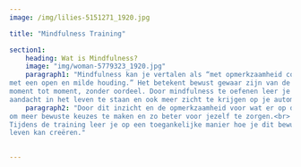 ```yaml
---
image: /img/lilies-5151271_1920.jpg

title: "Mindfulness Training"

section1:
    heading: Wat is Mindfulness?
    image: "img/woman-5779323_1920.jpg"
    paragraph1: "Mindfulness kan je vertalen als “met opmerkzaamheid contact maken met het hier en nu,
met een open en milde houding.” Het betekent bewust gewaar zijn van de ervaring van
moment tot moment, zonder oordeel. Door mindfulness te oefenen leer je met meer
aandacht in het leven te staan en ook meer zicht te krijgen op je automatische patronen."
    paragraph2: "Door dit inzicht en de opmerkzaamheid voor wat er op dit moment bij je speelt ben je in staat
om meer bewuste keuzes te maken en zo beter voor jezelf te zorgen.<br>
Tijdens de training leer je op een toegankelijke manier hoe je dit bewustzijn in je dagelijks
leven kan creëren."
    

---
```

